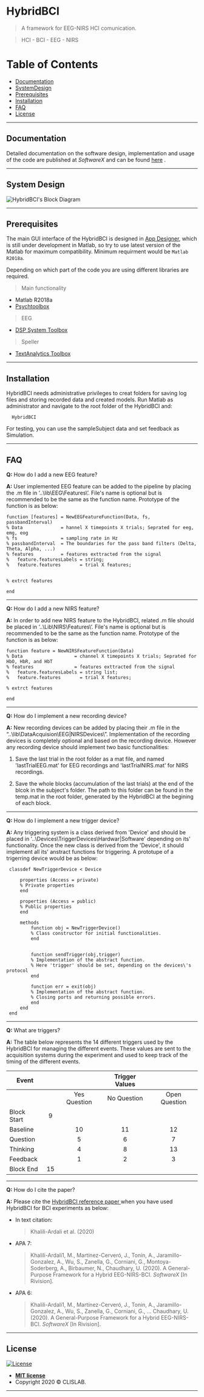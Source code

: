 # HybridBCI

> A framework for EEG-NIRS HCI comunication.

> HCI - BCI - EEG - NIRS


# Table of Contents

- [Documentation](#Documentation)
- [SystemDesign](#SystemDesign)
- [Prerequisites](#Prerequisites)
- [Installation](#Installation)
- [FAQ](#faq)
- [License](#license)



---

## Documentation
Detailed documentation on the software design, implementation and usage of the code are published at *SoftwareX* and can be found <a href="#" >here</a> .

---

## System Design
![HybridBCI's Block Diagram](https://github.com/majidkhalili/HybridBCI/blob/master/Figures/BlockDiagram.jpg?raw=true)

---

## Prerequisites
The main GUI interface of the HybridBCI is designed in <a href="https://www.mathworks.com/products/matlab/app-designer.html" >App Designer</a>, which is still under development in Matlab, so try to use latest version of the Matlab for maximum compatibility. Minimum requirment would be `Matlab R2018a`.

Depending on which part of the code you are using different libraries are required. 

> Main functionality

  - Matlab R2018a
  - <a href="#" >Psychtoolbox</a>

> EEG
  - <a href="https://www.mathworks.com/help/dsp/index.html?s_tid=CRUX_lftnav" >DSP System Toolbox</a> 

> Speller
 - <a href="https://www.mathworks.com/products/text-analytics.html" >TextAnalytics Toolbox</a> 

---

## Installation
  HybridBCI needs administrative privileges to creat folders for saving log files and storing recorded data and created models. Run Matlab as administrator and navigate to the root folder of the HybridBCI and:

  ```shell
    HybridBCI
  ```
  For testing, you can use the sampleSubject data and set feedback as Simulation.

---

## FAQ
  
  **Q:** How do I add a new EEG feature?

  **A:** 
  User implemented EEG feature can be added to the pipeline by placing the .m file in ‘..\lib\EEG\Features\’. File's name is optional but is recommended to be the same as the function name. Prototype of the function is as below:

  ```shell
  function [features] = NewEEGFeatureFunction(Data, fs,   passbandInterval)
  % Data              = hannel X timepoints X trials; Seprated for eeg, emg, eog
  % fs                = sampling rate in Hz
  % passbandInterval  = The boundaries for the pass band filters (Delta, Theta, Alpha, ...)
  % features          = features exttracted from the signal
  %   feature.featuresLabels = string;
  %   feature.features       = trial X features;


  % extrct features

  end
  ```
  ___

  **Q:** How do I add a new NIRS feature?

  **A:** 
  In order to add new NIRS feature to the HybridBCI, related .m file should be placed in ‘..\Lib\NIRS\Features\’. File's name is optional but is recommended to be the same as the function name. Prototype of the function is as below:

  ```shell
  function feature = NewNIRSFeatureFunction(Data)
  % Data                   = channel X timepoints X trials; Seprated for HbO, HbR, and HbT 
  % features               = features exttracted from the signal
  %   feature.featuresLabels = string list;
  %   feature.features       = trial X features;

  % extrct features

  end
  ```
  ___

  **Q:** How do I implement a new recording device?

  **A:** New recording devices can be added by placing their .m file in the “..\lib\DataAcquision\EEG|NIRSDevices\”. Implementation of the recording devices is completely optional and based on the recording device. However any recording device should implement two basic functionalities:


  1. Save the last trial in the root folder as a mat file, and named 'lastTrialEEG.mat' for EEG recordings and 'lastTrialNIRS.mat' for NIRS recordings.


  2. Save the whole blocks (accumulation of the last trials) at the end of the blcok in the subject's folder. The path to this folder can be found in the temp.mat in the root folder, generated by the HybridBCI at the begining of each block. 

  ___

  **Q:** How do I implement a new trigger device?

  **A:** Any triggering system is a class derived from 'Device' and should be placed in '..\Devices\TriggerDevices\Hardwar|Software' depending on its' functionality. Once the new class is derived from the 'Device', it should implement all its' anstract functions for triggering. A prototupe of a trigerring device would be as below:

 ```shell
  classdef NewTriggerDevice < Device

      properties (Access = private)
      % Private properties
      end
      
      properties (Access = public)
      % Public properties
      end
      
      methods
          function obj = NewTriggerDevice()
          % Class constructor for initial functionalities.     
          end
          
                  
          function sendTrigger(obj,trigger)
          % Implementation of the abstract function.
          % Here 'trigger' should be set, depending on the devices\'s protocol
          end
          
          function err = exit(obj)
          % Implementation of the abstract function.
          % Closing ports and returning possible errors.
          end
      end
  end

 ```  
  ___

  **Q:** What are triggers?

  **A:** The table below represents the 14 different triggers used by the HybridBCI for managing the different events. These values are sent to the acquisition systems during the experiment and used to keep track of the timing of the different events.
  

| Event | | |Trigger Values |   |
|--- |:---:|:---:|:---:|:---:|
|       |   | Yes Question  | No Question  | Open Question |
| Block Start       | 9 |   |   |   |
| Baseline       |   |   10  | 11  | 12  |
| Question      |   |   5  | 6  | 7  |
| Thinking      |   |   4  | 8  | 13  |
| Feedback      |   |   1  | 2  | 3  |
| Block End      | 15  |   |   |   |
  ___

  **Q:** How do I cite the paper?

  **A:** Please cite the <a href="#">HybridBCI reference paper </a> when you have used HybridBCI for BCI experiments as below:

  - In text citation:
    > Khalili-Ardali et al. (2020)

  - APA 7:
    > Khalili-Ardali1, M., Martínez-Cerveró, J., Tonin, A., Jaramillo- Gonzalez, A., Wu, S., Zanella, G., Corniani, G., Montoya-Soderberg, A., Birbaumer, N., Chaudhary, U. (2020). A General-Purpose Framework for a Hybrid EEG-NIRS-BCI. <em>SoftwareX</em> [In Rivision].

  - APA 6:
    > Khalili-Ardali1, M., Martínez-Cerveró, J., Tonin, A., Jaramillo- Gonzalez, A., Wu, S., Zanella, G., Corniani, G., ... Chaudhary, U. (2020). A General-Purpose Framework for a Hybrid EEG-NIRS-BCI. <em>SoftwareX</em> [In Rivision].

---

## License
  [![License](http://img.shields.io/:license-mit-blue.svg?style=flat-square)](http://badges.mit-license.org)
  - **[MIT license](http://opensource.org/licenses/mit-license.php)**
  - Copyright 2020 © CLISLAB.  

---